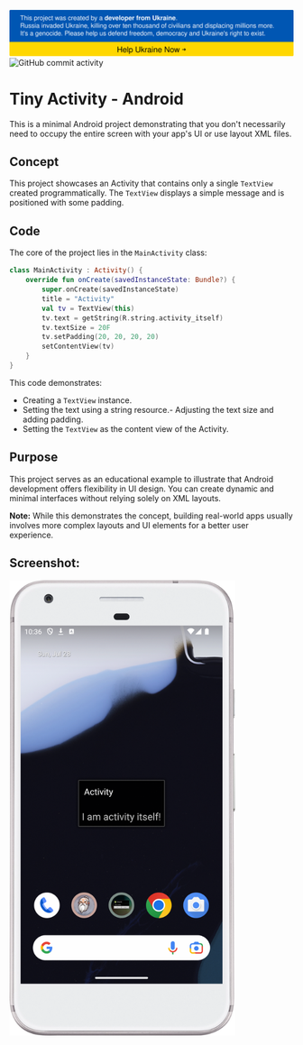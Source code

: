 [![Stand With Ukraine](https://raw.githubusercontent.com/vshymanskyy/StandWithUkraine/main/banner-direct-single.svg)](https://stand-with-ukraine.pp.ua)
<img alt="GitHub commit activity" src="https://img.shields.io/github/commit-activity/m/Turskyi/DialogActivity">

# Tiny Activity - Android

This is a minimal Android project demonstrating that you don't necessarily
need to occupy the entire screen with your app's UI or use layout XML files.

## Concept

This project showcases an Activity that contains only a single `TextView`
created programmatically. The `TextView` displays a simple message and is
positioned with some padding.

## Code

The core of the project lies in the `MainActivity` class:

```kotlin
class MainActivity : Activity() {
    override fun onCreate(savedInstanceState: Bundle?) {
        super.onCreate(savedInstanceState)
        title = "Activity"
        val tv = TextView(this)
        tv.text = getString(R.string.activity_itself)
        tv.textSize = 20F
        tv.setPadding(20, 20, 20, 20)
        setContentView(tv)
    }
}
```

This code demonstrates:

- Creating a `TextView` instance.
- Setting the text using a string resource.- Adjusting the text size and adding
  padding.
- Setting the `TextView` as the content view of the Activity.

## Purpose

This project serves as an educational example to illustrate that Android
development offers flexibility in UI design. You can create dynamic and minimal
interfaces without relying solely on XML layouts.

**Note:** While this demonstrates the concept, building real-world apps usually
involves more complex layouts and UI elements for a better user experience.

## Screenshot:

<!--suppress CheckImageSize -->
<img src="screenshot/Screenshot_20240728.png" width="400"  alt="screenshot">